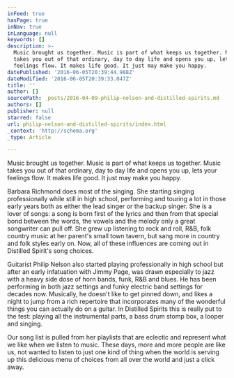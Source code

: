 ```yaml
---
inFeed: true
hasPage: true
inNav: true
inLanguage: null
keywords: []
description: >-
  Music brought us together. Music is part of what keeps us together. Music
  takes you out of that ordinary, day to day life and opens you up, lets your
  feelings flow. It makes life good. It just may make you happy.
datePublished: '2016-06-05T20:39:44.988Z'
dateModified: '2016-06-05T20:39:33.047Z'
title: ''
author: []
sourcePath: _posts/2016-04-09-philip-nelson-and-distilled-spirits.md
authors: []
publisher: null
starred: false
url: philip-nelson-and-distilled-spirits/index.html
_context: 'http://schema.org'
_type: Article

---
```

Music brought us together. Music is part of what keeps us together. Music takes you out of that ordinary, day to day life and opens you up, lets your feelings flow. It makes life good. It just may make you happy.

Barbara Richmond does most of the singing. She starting singing professionally while still in high school, performing and touring a lot in those early years both as either the lead singer or the backup singer. She is a lover of songs: a song is born first of the lyrics and then from that special bond between the words, the vowels and the melody only a great songwriter can pull off. She grew up listening to rock and roll, R&B, folk country music at her parent's small town tavern, but sang more in country and folk styles early on. Now, all of these influences are coming out in Distilled Spirit's song choices. 

Guitarist Philip Nelson also started playing professionally in high school but after an early infatuation with Jimmy Page, was drawn especially to jazz with a heavy side dose of horn bands, funk, R&B and blues. He has been performing in both jazz settings and funky electric band settings for decades now. Musically, he doesn't like to get pinned down, and likes a night to jump from a rich repertoire that incorporates many of the wonderful things you can actually do on a guitar. In Distilled Spirits this is really put to the test: playing all the instrumental parts, a bass drum stomp box, a looper and singing. 

Our song list is pulled from her playlists that are eclectic and represent what we like when we listen to music. These days, more and more people are like us, not wanted to listen to just one kind of thing when the world is serving up this delicious menu of choices from all over the world and just a click away.